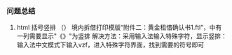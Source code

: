 ### 问题总结
1. html 括号竖排 （）
境内拆借打印模版“附件二：黄金租借确认书1.ftl”，中有一列需要显示"《》"为竖排
解决方法：采用输入法输入特殊字符，显示竖排：输入法中文模式下输入vzf，进入特殊字符界面，找到需要的符号即可